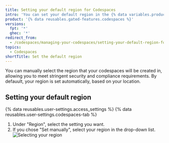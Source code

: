 ```yaml
---
title: Setting your default region for Codespaces
intro: 'You can set your default region in the {% data variables.product.prodname_github_codespaces %} profile settings page to personalize where your data is held.'
product: '{% data reusables.gated-features.codespaces %}'
versions:
  fpt: '*'
  ghec: '*'
redirect_from:
  - /codespaces/managing-your-codespaces/setting-your-default-region-for-codespaces
topics:
  - Codespaces
shortTitle: Set the default region
---
```


You can manually select the region that your codespaces will be created in, allowing you to meet stringent security and compliance requirements. By defauult, your region is set automatically, based on your location.

## Setting your default region

{% data reusables.user-settings.access_settings %}
{% data reusables.user-settings.codespaces-tab %}
1. Under "Region", select the setting you want.
2. If you chose "Set manually", select your region in the drop-down list.
   ![Selecting your region](/assets/images/help/codespaces/select-default-region.png)
